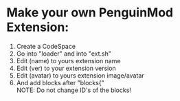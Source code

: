  # Make your own PenguinMod Extension:
1. Create a CodeSpace <br>
2. Go into "loader" and into "ext.sh" <br>
3. Edit (name) to yours extension name <br>
4. Edit (ver) to your extension version <br>
5. Edit (avatar) to yours extension image/avatar <br>
6. And add blocks after "blocks{" <br>
NOTE: Do not change ID's of the blocks!
